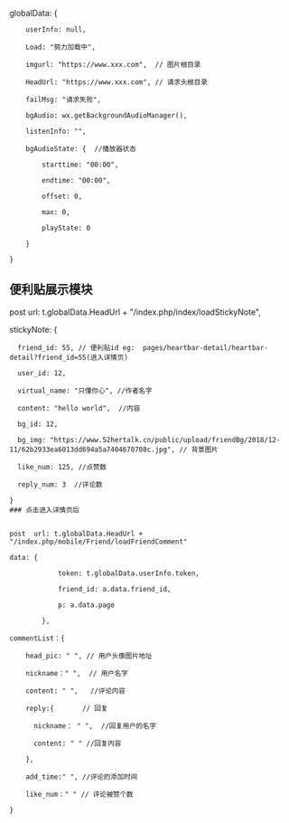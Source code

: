  globalData: {
 
        userInfo: null,  
        
        Load: "努力加载中", 
        
        imgurl: "https://www.xxx.com",  // 图片根目录 
        
        HeadUrl: "https://www.xxx.com", // 请求头根目录 
        
        failMsg: "请求失败", 
        
        bgAudio: wx.getBackgroundAudioManager(), 
        
        listenInfo: "", 
        
        bgAudioState: {  //播放器状态 
        
            starttime: "00:00", 
            
            endtime: "00:00", 
            
            offset: 0, 
            
            max: 0, 
            
            playState: 0 
            
        } 
        
    } 
    
## 便利贴展示模块

   post  url: t.globalData.HeadUrl + "/index.php/index/loadStickyNote",
   
   stickyNote: {
   
      friend_id: 55, // 便利贴id eg:  pages/heartbar-detail/heartbar-detail?friend_id=55(进入详情页)
      
      user_id: 12,
      
      virtual_name: "只懂你心", //作者名字
      
      content: "hello world",  //内容
      
      bg_id: 12, 
      
      bg_img: "https://www.52hertalk.cn/public/upload/friendBg/2018/12-11/62b2933ea6013dd694a5a7404670708c.jpg", // 背景图片
      
      like_num: 125, //点赞数
      
      reply_num: 3  //评论数
      
    }
    ### 点击进入详情页后
    
    
    post  url: t.globalData.HeadUrl + "/index.php/mobile/Friend/loadFriendComment"
    
    data: {
    
                token: t.globalData.userInfo.token,
                
                friend_id: a.data.friend_id,
                
                p: a.data.page
                
            },
            
    commentList：{
    
        head_pic: " ", // 用户头像图片地址
        
        nickname：" ",  // 用户名字
        
        content: " ",   //评论内容
        
        reply:{       // 回复
        
          nickname： " ",  //回复用户的名字
          
          content: " " //回复内容
          
        },
        
        add_time:" ", //评论的添加时间
        
        like_num：" " // 评论被赞个数 
        
    }

